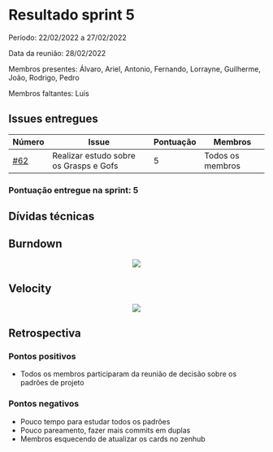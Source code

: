 # Resultado sprint 5

Período: 22/02/2022 a 27/02/2022

Data da reunião: 28/02/2022

Membros presentes: Álvaro, Ariel, Antonio, Fernando, Lorrayne, Guilherme, João, Rodrigo, Pedro

Membros faltantes: Luis

## Issues entregues

| Número                                                                    | Issue                                                    | Pontuação | Membros            |
| ------------------------------------------------------------------------- | -------------------------------------------------------- | --------- | ------------------ |
| [#62](https://github.com/UnBArqDsw2021-2/2021.2_G6_Jobz_docs/issues/62)   | Realizar estudo sobre os Grasps e Gofs                   | 5         | Todos os membros     |

### Pontuação entregue na sprint: 5

## Dívidas técnicas


## Burndown

<p align='center'>
    <img src='assets/images/metricas-zenhub/burndown_5.png' width=auto height=auto>
</p>

## Velocity

<p align='center'>
    <img src='assets/images/metricas-zenhub/velocity_5.png' width=auto height=auto>
</p>

## Retrospectiva

### Pontos positivos

- Todos os membros participaram da reunião de decisão sobre os padrões de projeto

### Pontos negativos

- Pouco tempo para estudar todos os padrões
- Pouco pareamento, fazer mais commits em duplas
- Membros esquecendo de atualizar os cards no zenhub
